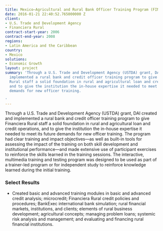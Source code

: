 ```yaml
---
title: Mexico—Agricultural and Rural Bank Officer Training Program (FINRURAL)
date: 2016-01-21 22:40:52.765000000 Z
client:
- U.S. Trade and Development Agency
- Financiera Rural
contract-start-year: 2006
contract-end-year: 2008
regions:
- Latin America and the Caribbean
country:
- Mexico
solutions:
- Economic Growth
layout: project
summary: 'Through a U.S. Trade and Development Agency (USTDA) grant, DAI created and
  implemented a rural bank and credit officer training program to give Financiera
  Rural staff a solid foundation in rural and agricultural loan and credit operations,
  and to give the institution the in-house expertise it needed to meet its future
  demands for new officer training.

'
---
```


Through a U.S. Trade and Development Agency (USTDA) grant, DAI created and implemented a rural bank and credit officer training program to give Financiera Rural staff a solid foundation in rural and agricultural loan and credit operations, and to give the institution the in-house expertise it needed to meet its future demands for new officer training. The program had clear training and impact objectives—as well as built-in tools for assessing the impact of the training on both skill development and institutional performance—and made extensive use of participant exercises to reinforce the skills learned in the training sessions. The interactive, multimedia training and testing program was designed to be used as part of a trainer-led program or for independent study to reinforce knowledge learned during the initial training.

###  Select Results

* Created basic and advanced training modules in basic and advanced credit analysis; microcredit; Financiera Rural credit policies and procedures; BankExec international bank simulation; rural financial markets, institutions, and clients; elements of rural business development; agricultural concepts; managing problem loans; systemic risk analysis and management; and evaluating and financing rural financial institutions.
